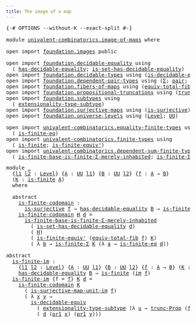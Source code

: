 ```yaml
---
title: The image of a map
---
```


<pre class="Agda"><a id="44" class="Symbol">{-#</a> <a id="48" class="Keyword">OPTIONS</a> <a id="56" class="Pragma">--without-K</a> <a id="68" class="Pragma">--exact-split</a> <a id="82" class="Symbol">#-}</a>

<a id="87" class="Keyword">module</a> <a id="94" href="univalent-combinatorics.image-of-maps.html" class="Module">univalent-combinatorics.image-of-maps</a> <a id="132" class="Keyword">where</a>

<a id="139" class="Keyword">open</a> <a id="144" class="Keyword">import</a> <a id="151" href="foundation.images.html" class="Module">foundation.images</a> <a id="169" class="Keyword">public</a>

<a id="177" class="Keyword">open</a> <a id="182" class="Keyword">import</a> <a id="189" href="foundation.decidable-equality.html" class="Module">foundation.decidable-equality</a> <a id="219" class="Keyword">using</a>
  <a id="227" class="Symbol">(</a> <a id="229" href="foundation.decidable-equality.html#1785" class="Function">has-decidable-equality</a><a id="251" class="Symbol">;</a> <a id="253" href="foundation.decidable-equality.html#6960" class="Function">is-set-has-decidable-equality</a><a id="282" class="Symbol">)</a>
<a id="284" class="Keyword">open</a> <a id="289" class="Keyword">import</a> <a id="296" href="foundation.decidable-types.html" class="Module">foundation.decidable-types</a> <a id="323" class="Keyword">using</a> <a id="329" class="Symbol">(</a><a id="330" href="foundation.decidable-types.html#5701" class="Function">is-decidable-equiv</a><a id="348" class="Symbol">)</a>
<a id="350" class="Keyword">open</a> <a id="355" class="Keyword">import</a> <a id="362" href="foundation.dependent-pair-types.html" class="Module">foundation.dependent-pair-types</a> <a id="394" class="Keyword">using</a> <a id="400" class="Symbol">(</a><a id="401" href="foundation-core.dependent-pair-types.html#502" class="Record">Σ</a><a id="402" class="Symbol">;</a> <a id="404" href="foundation-core.dependent-pair-types.html#575" class="InductiveConstructor">pair</a><a id="408" class="Symbol">;</a> <a id="410" href="foundation-core.dependent-pair-types.html#592" class="Field">pr1</a><a id="413" class="Symbol">;</a> <a id="415" href="foundation-core.dependent-pair-types.html#604" class="Field">pr2</a><a id="418" class="Symbol">)</a>
<a id="420" class="Keyword">open</a> <a id="425" class="Keyword">import</a> <a id="432" href="foundation.fibers-of-maps.html" class="Module">foundation.fibers-of-maps</a> <a id="458" class="Keyword">using</a> <a id="464" class="Symbol">(</a><a id="465" href="foundation-core.fibers-of-maps.html#5261" class="Function">equiv-total-fib</a><a id="480" class="Symbol">;</a> <a id="482" href="foundation-core.fibers-of-maps.html#928" class="Function">fib</a><a id="485" class="Symbol">)</a>
<a id="487" class="Keyword">open</a> <a id="492" class="Keyword">import</a> <a id="499" href="foundation.propositional-truncations.html" class="Module">foundation.propositional-truncations</a> <a id="536" class="Keyword">using</a> <a id="542" class="Symbol">(</a><a id="543" href="foundation.propositional-truncations.html#2510" class="Function">trunc-Prop</a><a id="553" class="Symbol">)</a>
<a id="555" class="Keyword">open</a> <a id="560" class="Keyword">import</a> <a id="567" href="foundation.subtypes.html" class="Module">foundation.subtypes</a> <a id="587" class="Keyword">using</a>
  <a id="595" class="Symbol">(</a> <a id="597" href="foundation-core.subtypes.html#3022" class="Function">extensionality-type-subtype</a><a id="624" class="Symbol">)</a>
<a id="626" class="Keyword">open</a> <a id="631" class="Keyword">import</a> <a id="638" href="foundation.surjective-maps.html" class="Module">foundation.surjective-maps</a> <a id="665" class="Keyword">using</a> <a id="671" class="Symbol">(</a><a id="672" href="foundation.surjective-maps.html#1905" class="Function">is-surjective</a><a id="685" class="Symbol">)</a>
<a id="687" class="Keyword">open</a> <a id="692" class="Keyword">import</a> <a id="699" href="foundation.universe-levels.html" class="Module">foundation.universe-levels</a> <a id="726" class="Keyword">using</a> <a id="732" class="Symbol">(</a><a id="733" href="Agda.Primitive.html#597" class="Postulate">Level</a><a id="738" class="Symbol">;</a> <a id="740" href="foundation-core.universe-levels.html#222" class="Primitive">UU</a><a id="742" class="Symbol">)</a>

<a id="745" class="Keyword">open</a> <a id="750" class="Keyword">import</a> <a id="757" href="univalent-combinatorics.equality-finite-types.html" class="Module">univalent-combinatorics.equality-finite-types</a> <a id="803" class="Keyword">using</a>
  <a id="811" class="Symbol">(</a> <a id="813" href="univalent-combinatorics.equality-finite-types.html#3310" class="Function">is-finite-eq</a><a id="825" class="Symbol">)</a>
<a id="827" class="Keyword">open</a> <a id="832" class="Keyword">import</a> <a id="839" href="univalent-combinatorics.finite-types.html" class="Module">univalent-combinatorics.finite-types</a> <a id="876" class="Keyword">using</a>
  <a id="884" class="Symbol">(</a> <a id="886" href="univalent-combinatorics.finite-types.html#3664" class="Function">is-finite</a><a id="895" class="Symbol">;</a> <a id="897" href="univalent-combinatorics.finite-types.html#6424" class="Function">is-finite-equiv&#39;</a><a id="913" class="Symbol">)</a>
<a id="915" class="Keyword">open</a> <a id="920" class="Keyword">import</a> <a id="927" href="univalent-combinatorics.dependent-sum-finite-types.html" class="Module">univalent-combinatorics.dependent-sum-finite-types</a> <a id="978" class="Keyword">using</a>
  <a id="986" class="Symbol">(</a> <a id="988" href="univalent-combinatorics.dependent-sum-finite-types.html#5094" class="Function">is-finite-base-is-finite-Σ-merely-inhabited</a><a id="1031" class="Symbol">;</a> <a id="1033" href="univalent-combinatorics.dependent-sum-finite-types.html#2494" class="Function">is-finite-Σ</a><a id="1044" class="Symbol">)</a>
</pre>
<pre class="Agda"><a id="1059" class="Keyword">module</a> <a id="1066" href="univalent-combinatorics.image-of-maps.html#1066" class="Module">_</a>
  <a id="1070" class="Symbol">{</a><a id="1071" href="univalent-combinatorics.image-of-maps.html#1071" class="Bound">l1</a> <a id="1074" href="univalent-combinatorics.image-of-maps.html#1074" class="Bound">l2</a> <a id="1077" class="Symbol">:</a> <a id="1079" href="Agda.Primitive.html#597" class="Postulate">Level</a><a id="1084" class="Symbol">}</a> <a id="1086" class="Symbol">{</a><a id="1087" href="univalent-combinatorics.image-of-maps.html#1087" class="Bound">A</a> <a id="1089" class="Symbol">:</a> <a id="1091" href="foundation-core.universe-levels.html#222" class="Primitive">UU</a> <a id="1094" href="univalent-combinatorics.image-of-maps.html#1071" class="Bound">l1</a><a id="1096" class="Symbol">}</a> <a id="1098" class="Symbol">{</a><a id="1099" href="univalent-combinatorics.image-of-maps.html#1099" class="Bound">B</a> <a id="1101" class="Symbol">:</a> <a id="1103" href="foundation-core.universe-levels.html#222" class="Primitive">UU</a> <a id="1106" href="univalent-combinatorics.image-of-maps.html#1074" class="Bound">l2</a><a id="1108" class="Symbol">}</a> <a id="1110" class="Symbol">{</a><a id="1111" href="univalent-combinatorics.image-of-maps.html#1111" class="Bound">f</a> <a id="1113" class="Symbol">:</a> <a id="1115" href="univalent-combinatorics.image-of-maps.html#1087" class="Bound">A</a> <a id="1117" class="Symbol">→</a> <a id="1119" href="univalent-combinatorics.image-of-maps.html#1099" class="Bound">B</a><a id="1120" class="Symbol">}</a>
  <a id="1124" class="Symbol">(</a><a id="1125" href="univalent-combinatorics.image-of-maps.html#1125" class="Bound">K</a> <a id="1127" class="Symbol">:</a> <a id="1129" href="univalent-combinatorics.finite-types.html#3664" class="Function">is-finite</a> <a id="1139" href="univalent-combinatorics.image-of-maps.html#1087" class="Bound">A</a><a id="1140" class="Symbol">)</a>
  <a id="1144" class="Keyword">where</a>

  <a id="1153" class="Keyword">abstract</a>
    <a id="1166" href="univalent-combinatorics.image-of-maps.html#1166" class="Function">is-finite-codomain</a> <a id="1185" class="Symbol">:</a>
      <a id="1193" href="foundation.surjective-maps.html#1905" class="Function">is-surjective</a> <a id="1207" href="univalent-combinatorics.image-of-maps.html#1111" class="Bound">f</a> <a id="1209" class="Symbol">→</a> <a id="1211" href="foundation.decidable-equality.html#1785" class="Function">has-decidable-equality</a> <a id="1234" href="univalent-combinatorics.image-of-maps.html#1099" class="Bound">B</a> <a id="1236" class="Symbol">→</a> <a id="1238" href="univalent-combinatorics.finite-types.html#3664" class="Function">is-finite</a> <a id="1248" href="univalent-combinatorics.image-of-maps.html#1099" class="Bound">B</a>
    <a id="1254" href="univalent-combinatorics.image-of-maps.html#1166" class="Function">is-finite-codomain</a> <a id="1273" href="univalent-combinatorics.image-of-maps.html#1273" class="Bound">H</a> <a id="1275" href="univalent-combinatorics.image-of-maps.html#1275" class="Bound">d</a> <a id="1277" class="Symbol">=</a>
      <a id="1285" href="univalent-combinatorics.dependent-sum-finite-types.html#5094" class="Function">is-finite-base-is-finite-Σ-merely-inhabited</a>
        <a id="1337" class="Symbol">(</a> <a id="1339" href="foundation.decidable-equality.html#6960" class="Function">is-set-has-decidable-equality</a> <a id="1369" href="univalent-combinatorics.image-of-maps.html#1275" class="Bound">d</a><a id="1370" class="Symbol">)</a>
        <a id="1380" class="Symbol">(</a> <a id="1382" href="univalent-combinatorics.image-of-maps.html#1273" class="Bound">H</a><a id="1383" class="Symbol">)</a>
        <a id="1393" class="Symbol">(</a> <a id="1395" href="univalent-combinatorics.finite-types.html#6424" class="Function">is-finite-equiv&#39;</a> <a id="1412" class="Symbol">(</a><a id="1413" href="foundation-core.fibers-of-maps.html#5261" class="Function">equiv-total-fib</a> <a id="1429" href="univalent-combinatorics.image-of-maps.html#1111" class="Bound">f</a><a id="1430" class="Symbol">)</a> <a id="1432" href="univalent-combinatorics.image-of-maps.html#1125" class="Bound">K</a><a id="1433" class="Symbol">)</a>
        <a id="1443" class="Symbol">(</a> <a id="1445" class="Symbol">λ</a> <a id="1447" href="univalent-combinatorics.image-of-maps.html#1447" class="Bound">b</a> <a id="1449" class="Symbol">→</a> <a id="1451" href="univalent-combinatorics.dependent-sum-finite-types.html#2494" class="Function">is-finite-Σ</a> <a id="1463" href="univalent-combinatorics.image-of-maps.html#1125" class="Bound">K</a> <a id="1465" class="Symbol">(λ</a> <a id="1468" href="univalent-combinatorics.image-of-maps.html#1468" class="Bound">a</a> <a id="1470" class="Symbol">→</a> <a id="1472" href="univalent-combinatorics.equality-finite-types.html#3310" class="Function">is-finite-eq</a> <a id="1485" href="univalent-combinatorics.image-of-maps.html#1275" class="Bound">d</a><a id="1486" class="Symbol">))</a>

<a id="1490" class="Keyword">abstract</a>
  <a id="is-finite-im"></a><a id="1501" href="univalent-combinatorics.image-of-maps.html#1501" class="Function">is-finite-im</a> <a id="1514" class="Symbol">:</a>
    <a id="1520" class="Symbol">{</a><a id="1521" href="univalent-combinatorics.image-of-maps.html#1521" class="Bound">l1</a> <a id="1524" href="univalent-combinatorics.image-of-maps.html#1524" class="Bound">l2</a> <a id="1527" class="Symbol">:</a> <a id="1529" href="Agda.Primitive.html#597" class="Postulate">Level</a><a id="1534" class="Symbol">}</a> <a id="1536" class="Symbol">{</a><a id="1537" href="univalent-combinatorics.image-of-maps.html#1537" class="Bound">A</a> <a id="1539" class="Symbol">:</a> <a id="1541" href="foundation-core.universe-levels.html#222" class="Primitive">UU</a> <a id="1544" href="univalent-combinatorics.image-of-maps.html#1521" class="Bound">l1</a><a id="1546" class="Symbol">}</a> <a id="1548" class="Symbol">{</a><a id="1549" href="univalent-combinatorics.image-of-maps.html#1549" class="Bound">B</a> <a id="1551" class="Symbol">:</a> <a id="1553" href="foundation-core.universe-levels.html#222" class="Primitive">UU</a> <a id="1556" href="univalent-combinatorics.image-of-maps.html#1524" class="Bound">l2</a><a id="1558" class="Symbol">}</a> <a id="1560" class="Symbol">{</a><a id="1561" href="univalent-combinatorics.image-of-maps.html#1561" class="Bound">f</a> <a id="1563" class="Symbol">:</a> <a id="1565" href="univalent-combinatorics.image-of-maps.html#1537" class="Bound">A</a> <a id="1567" class="Symbol">→</a> <a id="1569" href="univalent-combinatorics.image-of-maps.html#1549" class="Bound">B</a><a id="1570" class="Symbol">}</a> <a id="1572" class="Symbol">(</a><a id="1573" href="univalent-combinatorics.image-of-maps.html#1573" class="Bound">K</a> <a id="1575" class="Symbol">:</a> <a id="1577" href="univalent-combinatorics.finite-types.html#3664" class="Function">is-finite</a> <a id="1587" href="univalent-combinatorics.image-of-maps.html#1537" class="Bound">A</a><a id="1588" class="Symbol">)</a> <a id="1590" class="Symbol">→</a>
    <a id="1596" href="foundation.decidable-equality.html#1785" class="Function">has-decidable-equality</a> <a id="1619" href="univalent-combinatorics.image-of-maps.html#1549" class="Bound">B</a> <a id="1621" class="Symbol">→</a> <a id="1623" href="univalent-combinatorics.finite-types.html#3664" class="Function">is-finite</a> <a id="1633" class="Symbol">(</a><a id="1634" href="foundation.images.html#2150" class="Function">im</a> <a id="1637" href="univalent-combinatorics.image-of-maps.html#1561" class="Bound">f</a><a id="1638" class="Symbol">)</a>
  <a id="1642" href="univalent-combinatorics.image-of-maps.html#1501" class="Function">is-finite-im</a> <a id="1655" class="Symbol">{</a><a id="1656" class="Argument">f</a> <a id="1658" class="Symbol">=</a> <a id="1660" href="univalent-combinatorics.image-of-maps.html#1660" class="Bound">f</a><a id="1661" class="Symbol">}</a> <a id="1663" href="univalent-combinatorics.image-of-maps.html#1663" class="Bound">K</a> <a id="1665" href="univalent-combinatorics.image-of-maps.html#1665" class="Bound">d</a> <a id="1667" class="Symbol">=</a>
    <a id="1673" href="univalent-combinatorics.image-of-maps.html#1166" class="Function">is-finite-codomain</a> <a id="1692" href="univalent-combinatorics.image-of-maps.html#1663" class="Bound">K</a>
      <a id="1700" class="Symbol">(</a> <a id="1702" href="foundation.images.html#4380" class="Function">is-surjective-map-unit-im</a> <a id="1728" href="univalent-combinatorics.image-of-maps.html#1660" class="Bound">f</a><a id="1729" class="Symbol">)</a>
      <a id="1737" class="Symbol">(</a> <a id="1739" class="Symbol">λ</a> <a id="1741" href="univalent-combinatorics.image-of-maps.html#1741" class="Bound">x</a> <a id="1743" href="univalent-combinatorics.image-of-maps.html#1743" class="Bound">y</a> <a id="1745" class="Symbol">→</a>
        <a id="1755" href="foundation.decidable-types.html#5701" class="Function">is-decidable-equiv</a>
          <a id="1784" class="Symbol">(</a> <a id="1786" href="foundation-core.subtypes.html#3022" class="Function">extensionality-type-subtype</a> <a id="1814" class="Symbol">(λ</a> <a id="1817" href="univalent-combinatorics.image-of-maps.html#1817" class="Bound">u</a> <a id="1819" class="Symbol">→</a> <a id="1821" href="foundation.propositional-truncations.html#2510" class="Function">trunc-Prop</a> <a id="1832" class="Symbol">(</a><a id="1833" href="foundation-core.fibers-of-maps.html#928" class="Function">fib</a> <a id="1837" href="univalent-combinatorics.image-of-maps.html#1660" class="Bound">f</a> <a id="1839" href="univalent-combinatorics.image-of-maps.html#1817" class="Bound">u</a><a id="1840" class="Symbol">))</a> <a id="1843" href="univalent-combinatorics.image-of-maps.html#1741" class="Bound">x</a> <a id="1845" href="univalent-combinatorics.image-of-maps.html#1743" class="Bound">y</a><a id="1846" class="Symbol">)</a>
          <a id="1858" class="Symbol">(</a> <a id="1860" href="univalent-combinatorics.image-of-maps.html#1665" class="Bound">d</a> <a id="1862" class="Symbol">(</a><a id="1863" href="foundation-core.dependent-pair-types.html#592" class="Field">pr1</a> <a id="1867" href="univalent-combinatorics.image-of-maps.html#1741" class="Bound">x</a><a id="1868" class="Symbol">)</a> <a id="1870" class="Symbol">(</a><a id="1871" href="foundation-core.dependent-pair-types.html#592" class="Field">pr1</a> <a id="1875" href="univalent-combinatorics.image-of-maps.html#1743" class="Bound">y</a><a id="1876" class="Symbol">)))</a>
</pre>